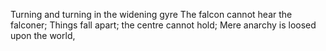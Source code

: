 Turning and turning in the widening gyre
The falcon cannot hear the falconer;
Things fall apart; the centre cannot hold;
Mere anarchy is loosed upon the world,